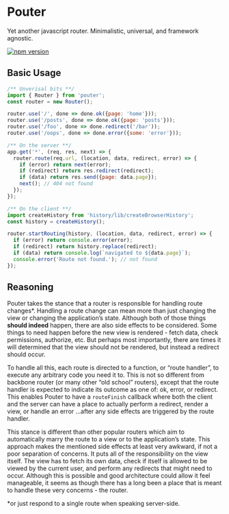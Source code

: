 # Pouter

Yet another javascript router. Minimalistic, universal, and framework agnostic.

[![npm version](https://badge.fury.io/js/pouter.svg)](https://badge.fury.io/js/pouter)



## Basic Usage

```javascript
/** Unverisal bits **/
import { Router } from 'pouter';
const router = new Router();

router.use('/', done => done.ok({page: 'home'}));
router.use('/posts', done => done.ok({page: 'posts'}));
router.use('/foo', done => done.redirect('/bar'));
router.use('/oops', done => done.error({some: 'error'}));

/** On the server **/
app.get('*', (req, res, next) => {
  router.route(req.url, (location, data, redirect, error) => {
    if (error) return next(error);
    if (redirect) return res.redirect(redirect);
    if (data) return res.send({page: data.page});
    next(); // 404 not found
  });
});

/** On the client **/
import createHistory from 'history/lib/createBrowserHistory';
const history = createHistory();

router.startRouting(history, (location, data, redirect, error) => {
  if (error) return console.error(error);
  if (redirect) return history.replace(redirect);
  if (data) return console.log(`navigated to ${data.page}`);
  console.error('Route not found.'); // not found
});

```



## Reasoning

Pouter takes the stance that a router is responsible for handling route changes&#42;. Handling a route change can mean more than just changing the view or changing the application’s state. Although both of those things **should indeed** happen, there are also side effects to be considered. Some things to need happen before the new view is rendered - fetch data, check permissions, authorize, etc. But perhaps most importantly, there are times it will determined that the view should not be rendered, but instead a redirect should occur.

To handle all this, each route is directed to a function, or “route handler”, to execute any arbitrary code you need it to. This is not so different from backbone router (or many other “old school” routers), except that the route handler is expected to indicate its outcome as one of: ok, error, or redirect. This enables Pouter to have a `routeFinish` callback where both the client and the server can have a place to actually perform a redirect, render a view, or handle an error ...after any side effects are triggered by the route handler. 

This stance is different than other popular routers which aim to automatically marry the route to a view or to the application’s state. This approach makes the mentioned side effects at least very awkward, if not a poor separation of concerns. It puts all of the responsibility on the view itself. The view has to fetch its own data, check if itself is allowed to be viewed by the current user, and perform any redirects that might need to occur. Although this is possible and good architecture could allow it feel manageable, it seems as though there has a long been a place that is meant to handle these very concerns - the router.

&#42;or just respond to a single route when speaking server-side.

